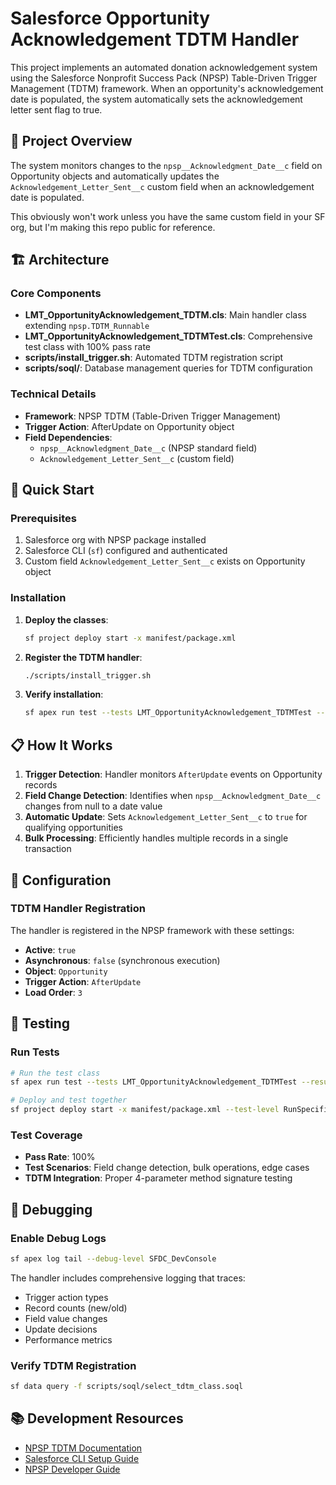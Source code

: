 # Salesforce Opportunity Acknowledgement TDTM Handler

This project implements an automated donation acknowledgement system using the Salesforce Nonprofit Success Pack (NPSP) Table-Driven Trigger Management (TDTM) framework. When an opportunity's acknowledgement date is populated, the system automatically sets the acknowledgement letter sent flag to true.

## 🎯 Project Overview

The system monitors changes to the `npsp__Acknowledgment_Date__c` field on Opportunity objects and automatically updates the `Acknowledgement_Letter_Sent__c` custom field when an acknowledgement date is populated. 

This obviously won't work unless you have the same custom field in your SF org, but I'm making this repo public for reference.

## 🏗️ Architecture

### Core Components

- **LMT_OpportunityAcknowledgement_TDTM.cls**: Main handler class extending `npsp.TDTM_Runnable`
- **LMT_OpportunityAcknowledgement_TDTMTest.cls**: Comprehensive test class with 100% pass rate
- **scripts/install_trigger.sh**: Automated TDTM registration script
- **scripts/soql/**: Database management queries for TDTM configuration

### Technical Details

- **Framework**: NPSP TDTM (Table-Driven Trigger Management)
- **Trigger Action**: AfterUpdate on Opportunity object
- **Field Dependencies**: 
  - `npsp__Acknowledgment_Date__c` (NPSP standard field)
  - `Acknowledgement_Letter_Sent__c` (custom field)

## 🚀 Quick Start

### Prerequisites

1. Salesforce org with NPSP package installed
2. Salesforce CLI (`sf`) configured and authenticated
3. Custom field `Acknowledgement_Letter_Sent__c` exists on Opportunity object

### Installation

1. **Deploy the classes**:
   ```bash
   sf project deploy start -x manifest/package.xml
   ```

2. **Register the TDTM handler**:
   ```bash
   ./scripts/install_trigger.sh
   ```

3. **Verify installation**:
   ```bash
   sf apex run test --tests LMT_OpportunityAcknowledgement_TDTMTest --result-format human --synchronous
   ```

## 📋 How It Works

1. **Trigger Detection**: Handler monitors `AfterUpdate` events on Opportunity records
2. **Field Change Detection**: Identifies when `npsp__Acknowledgment_Date__c` changes from null to a date value
3. **Automatic Update**: Sets `Acknowledgement_Letter_Sent__c` to `true` for qualifying opportunities
4. **Bulk Processing**: Efficiently handles multiple records in a single transaction

## 🔧 Configuration

### TDTM Handler Registration

The handler is registered in the NPSP framework with these settings:

- **Active**: `true`
- **Asynchronous**: `false` (synchronous execution)
- **Object**: `Opportunity`
- **Trigger Action**: `AfterUpdate`
- **Load Order**: `3`

## 🧪 Testing

### Run Tests

```bash
# Run the test class
sf apex run test --tests LMT_OpportunityAcknowledgement_TDTMTest --result-format human --synchronous

# Deploy and test together
sf project deploy start -x manifest/package.xml --test-level RunSpecifiedTests --tests LMT_OpportunityAcknowledgement_TDTMTest
```

### Test Coverage

- **Pass Rate**: 100%
- **Test Scenarios**: Field change detection, bulk operations, edge cases
- **TDTM Integration**: Proper 4-parameter method signature testing

## 🐛 Debugging

### Enable Debug Logs

```bash
sf apex log tail --debug-level SFDC_DevConsole
```

The handler includes comprehensive logging that traces:
- Trigger action types
- Record counts (new/old)
- Field value changes
- Update decisions
- Performance metrics

### Verify TDTM Registration

```bash
sf data query -f scripts/soql/select_tdtm_class.soql
```

## 📚 Development Resources

- [NPSP TDTM Documentation](https://help.salesforce.com/s/articleView?id=sfdo.npsp_deploy_apex_tdtm.htm&type=5)
- [Salesforce CLI Setup Guide](https://developer.salesforce.com/docs/atlas.en-us.sfdx_setup.meta/sfdx_setup/sfdx_setup_intro.htm)
- [NPSP Developer Guide](https://powerofus.force.com/s/article/NPSP-Developer-Guide)